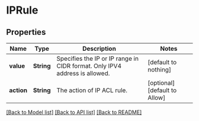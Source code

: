 # IPRule


## Properties
Name | Type | Description | Notes
------------ | ------------- | ------------- | -------------
**value** | **String** | Specifies the IP or IP range in CIDR format. Only IPV4 address is allowed. | [default to nothing]
**action** | **String** | The action of IP ACL rule. | [optional] [default to Allow]


[[Back to Model list]](../README.md#models) [[Back to API list]](../README.md#api-endpoints) [[Back to README]](../README.md)


